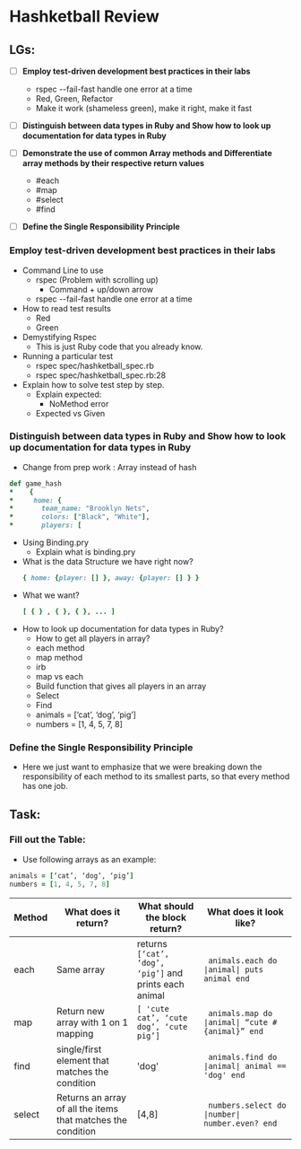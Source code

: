# Hashketball Review

## LGs:
- [ ] **Employ test-driven development best practices in their labs**
    * rspec --fail-fast handle one error at a time
    * Red, Green, Refactor
    * Make it work (shameless green), make it right, make it fast
- [ ] **Distinguish between data types in Ruby and Show how to look up documentation for data types in Ruby**
- [ ] **Demonstrate the use of common Array methods and Differentiate array methods by their respective return values**
    * #each
    * #map
    * #select
    * #find
- [ ] **Define the Single Responsibility Principle**


### Employ test-driven development best practices in their labs
* Command Line to use
    * rspec (Problem with scrolling up)
        * Command + up/down arrow
    * rspec --fail-fast handle one error at a time
* How to read test results
    * Red
    * Green
* Demystifying Rspec 
    * This is just Ruby code that you already know.
* Running a particular test
    * rspec spec/hashketball_spec.rb 
    * rspec spec/hashketball_spec.rb:28
* Explain how to solve test step by step.
    * Explain expected: 
        * NoMethod error
    * Expected vs Given


### Distinguish between data types in Ruby and Show how to look up documentation for data types in Ruby 
* Change from prep work : Array instead of hash
 ```ruby 
def game_hash
*    {
*     home: {
*       team_name: "Brooklyn Nets",
*       colors: ["Black", "White"],
*       players: [
```
* Using Binding.pry
    * Explain what is binding.pry
* What is the data Structure we have right now?
    ```ruby
    { home: {player: [] }, away: {player: [] } }
    ```
* What we want?
    ```ruby
    [ { } , { }, { }, ... ]
    ```
* How to look up documentation for data types in Ruby?
    * How to get all players in array?
    * each method
    * map method
    * irb
    * map vs each 
    * Build function that gives all players in an array
    * Select 
    * Find
    * animals = [‘cat’, ‘dog’, ‘pig’]
    * numbers = [1, 4, 5, 7, 8]



### Define the Single Responsibility Principle


* Here we just want to emphasize that we were breaking down the responsibility of each method to its smallest parts, so that every method has one job.



## Task:

### Fill out the Table:

* Use following arrays as an example:

```ruby
animals = [‘cat’, ‘dog’, ‘pig’]
numbers = [1, 4, 5, 7, 8]
```

| Method | What does it return? | What should the block return? | What does it look like? |
| ------------- | ------------- | ------------- | ------------- |
| each  | Same array | returns `[‘cat’, ‘dog’, ‘pig’]` and prints each animal | <code> animals.each do &#124;animal&#124; puts animal end </code>|
| map  | Return new array with 1 on 1 mapping | `[ 'cute cat’, ‘cute dog’, ‘cute pig’]` |<code> animals.map do &#124;animal&#124; “cute #{animal}” end </code> |
| find  | single/first element that matches the condition | 'dog' | <code> animals.find do &#124;animal&#124; animal == 'dog' end </code> |
| select  | Returns an array of all the items that matches the condition | [4,8] |<code> numbers.select do &#124;number&#124; number.even? end </code> |


